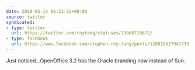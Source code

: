 ```yaml
---
date: 2010-05-14 06:21:52+00:00
source: twitter
syndicated:
- type: twitter
  url: https://twitter.com/roytang/statuses/13960710672/
- type: facebook
  url: https://www.facebook.com/stephen.roy.tang/posts/120810827941739
---
```


Just noticed...OpenOffice 3.2 has the Oracle branding now instead of Sun.